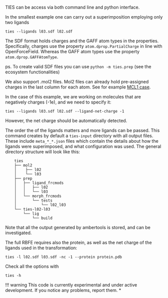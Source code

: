 TIES can be access via both command line and python interface.

In the smallest example one can carry out a superimposition 
employing only two ligands
```shell
ties --ligands l03.sdf l02.sdf
```

The SDF format holds charges and the GAFF atom types in the properties. 
Specifically, charges use the property `atom.dprop.PartialCharge` 
in line with OpenForceField. Whereas the GAFF atom types use the 
property `atom.dprop.GAFFAtomType`.

ps. To create valid SDF files you can use `python -m ties.prep` 
(see the ecosystem functionalities)

We also support .mol2 files. Mol2 files can already hold 
pre-assigned charges in the last column for each atom. 
See for example [MCL1 case](https://github.com/UCL-CCS/TIES/blob/master/ties/examples/mol2_2ligands_MCL1/l02.mol2).

In the case of this example, we are working on molecules 
that are negatively charges (-1e), and we need to specify it:
```shell
ties --ligands l03.sdf l02.sdf --ligand-net-charge -1
```

However, the net charge should be automatically detected.

The order the of the ligands matters and more ligands can be passed. 
This command creates by default a `ties-input` directory with all output 
files. These include `meta_*_*.json` files which contain the 
details about how the ligands were superimposed, and what 
configuration was used. The general directory structure 
will look like this:

```shell
    ties
    ├── mol2
    │    ├── l02
    │    └── l03
    ├── prep
    │   ├── ligand_frcmods
    │   │   ├── l02
    │   │   └── l03
    │   └── morph_frcmods
    │       └── tests
    │           └── l02_l03
    └── ties-l02-l03
        └── lig
            └── build
```

Note that all the output generated by ambertools is stored, 
and can be investigated.

The full RBFE requires also the protein, as well 
as the net charge of the ligands used in the transformation:
```shell
ties -l l02.sdf l03.sdf -nc -1 --protein protein.pdb
```

Check all the options with
```shell
ties -h
```


!!! warning 
    This code is currently experimental and under active development.
    If you notice any problems, report them. *